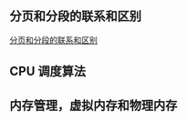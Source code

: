 ## 分页和分段的联系和区别

[分页和分段的联系和区别](https://cloud.tencent.com/developer/article/1344772)

## CPU 调度算法

## 内存管理，虚拟内存和物理内存

##
